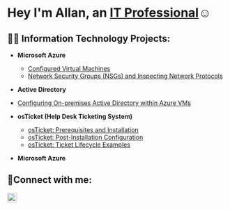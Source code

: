 <h1>Hey I'm Allan, an <a href=https://www.linkedin.com/in/allan-sexius-2318a6317/>IT Professional</a>☺</h1>

<h2>👨‍💻 Information Technology Projects:</h2>


- <b>Microsoft Azure</b>
  - [Configured Virtual Machines](https://github.com/joshmadakorcc/configure-ad)
  - [Network Security Groups (NSGs) and Inspecting Network Protocols](https://github.com/joshmadakorcc/azure-network-protocols)
 
- <b>Active Directory</b>
 - [Configuring On-premises Active Directory within Azure VMs](https://github.com/joshmadakorcc/configure-ad)

- <b>osTicket (Help Desk Ticketing System)</b>
  - [osTicket: Prerequisites and Installation](https://github.com/joshmadakorcc/osticket-prereqs)
  - [osTicket: Post-Installation Configuration](https://github.com/joshmadakorcc/post-install-config)
  - [osTicket: Ticket Lifecycle Examples](https://github.com/joshmadakorcc/ticket-lifecycle)
- <b>Microsoft Azure</b>

<h2>🤳Connect with me:</h2>


[<img align="left" alt="Josh | LinkedIn" width="22px" src="https://cdn.jsdelivr.net/npm/simple-icons@v3/icons/linkedin.svg" />][linkedin]


[twitter]: https://twitter.com/Josh
[instagram]: https://www.instagram.com/Josh
[linkedin]: https://www.linkedin.com/in/allan-sexius-2318a6317/
